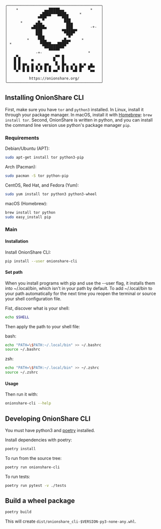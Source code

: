 ```
╭───────────────────────────────────────────╮
│    *            ▄▄█████▄▄            *    │
│               ▄████▀▀▀████▄     *         │
│              ▀▀█▀       ▀██▄              │
│      *      ▄█▄          ▀██▄             │
│           ▄█████▄         ███        -+-  │
│             ███         ▀█████▀           │
│             ▀██▄          ▀█▀             │
│         *    ▀██▄       ▄█▄▄     *        │
│ *             ▀████▄▄▄████▀               │
│                 ▀▀█████▀▀                 │
│             -+-                     *     │
│   ▄▀▄               ▄▀▀ █                 │
│   █ █     ▀         ▀▄  █                 │
│   █ █ █▀▄ █ ▄▀▄ █▀▄  ▀▄ █▀▄ ▄▀▄ █▄▀ ▄█▄   │
│   ▀▄▀ █ █ █ ▀▄▀ █ █ ▄▄▀ █ █ ▀▄█ █   ▀▄▄   │
│                                           │
│          https://onionshare.org/          │
╰───────────────────────────────────────────╯
```

## Installing OnionShare CLI

First, make sure you have `tor` and `python3` installed. In Linux, install it through your package manager. In macOS, install it with [Homebrew](https://brew.sh): `brew install tor`. Second, OnionShare is written in python, and you can install the command line version use python's package manager `pip`.

### Requirements

Debian/Ubuntu (APT):
```sh
sudo apt-get install tor python3-pip
```

Arch (Pacman):
```sh
sudo pacman -S tor python-pip
```

CentOS, Red Hat, and Fedora (Yum):
```sh
sudo yum install tor python3 python3-wheel
```

macOS (Homebrew):
```sh
brew install tor python
sudo easy_install pip
```

### Main

#### Installation

Install OnionShare CLI:

```sh
pip install --user onionshare-cli
```

#### Set path

When you install programs with pip and use the --user flag, it installs them into ~/.local/bin, which isn't in your path by default. To add ~/.local/bin to your path automatically for the next time you reopen the terminal or source your shell configuration file.

Fist, discover what is your shell:

```sh
echo $SHELL
```

Then apply the path to your shell file:

bash:

```sh
echo "PATH=\$PATH:~/.local/bin" >> ~/.bashrc
source ~/.bashrc
```

zsh:

```sh
echo "PATH=\$PATH:~/.local/bin" >> ~/.zshrc
source ~/.zshrc
```

#### Usage

Then run it with:

```sh
onionshare-cli --help
```

## Developing OnionShare CLI

You must have python3 and [poetry](https://python-poetry.org/) installed.

Install dependencies with poetry:

```sh
poetry install
```

To run from the source tree:

```sh
poetry run onionshare-cli
```

To run tests:

```sh
poetry run pytest -v ./tests
```

## Build a wheel package

```sh
poetry build
```

This will create `dist/onionshare_cli-$VERSION-py3-none-any.whl`.
